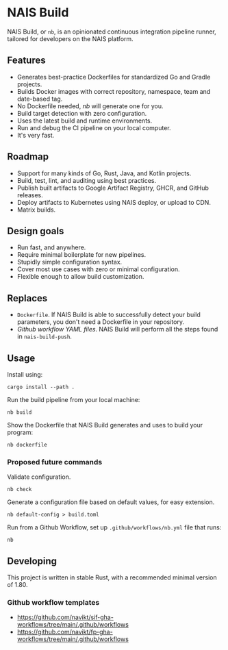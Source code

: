 # NAIS Build

NAIS Build, or `nb`, is an opinionated continuous integration pipeline runner,
tailored for developers on the NAIS platform.

## Features
* Generates best-practice Dockerfiles for standardized Go and Gradle projects.
* Builds Docker images with correct repository, namespace, team and date-based tag.
* No Dockerfile needed, _nb_ will generate one for you.
* Build target detection with zero configuration.
* Uses the latest build and runtime environments.
* Run and debug the CI pipeline on your local computer.
* It's very fast.

## Roadmap
* Support for many kinds of Go, Rust, Java, and Kotlin projects.
* Build, test, lint, and auditing using best practices.
* Publish built artifacts to Google Artifact Registry, GHCR, and GitHub releases.
* Deploy artifacts to Kubernetes using NAIS deploy, or upload to CDN.
* Matrix builds.

## Design goals
* Run fast, and anywhere.
* Require minimal boilerplate for new pipelines.
* Stupidly simple configuration syntax.
* Cover most use cases with zero or minimal configuration.
* Flexible enough to allow build customization.

## Replaces
- `Dockerfile`. If NAIS Build is able to successfully detect your build parameters,
  you don't need a Dockerfile in your repository.
- _Github workflow YAML files_. NAIS Build will perform all the steps found in `nais-build-push`.

## Usage
Install using:

    cargo install --path .

Run the build pipeline from your local machine:

    nb build

Show the Dockerfile that NAIS Build generates and uses to build your program:

    nb dockerfile

### Proposed future commands

Validate configuration.

    nb check

Generate a configuration file based on default values, for easy extension.

    nb default-config > build.toml

Run from a Github Workflow, set up `.github/workflows/nb.yml` file that runs:

    nb

## Developing
This project is written in stable Rust, with a recommended minimal version of 1.80.

### Github workflow templates
* https://github.com/navikt/sif-gha-workflows/tree/main/.github/workflows
* https://github.com/navikt/fp-gha-workflows/tree/main/.github/workflows
